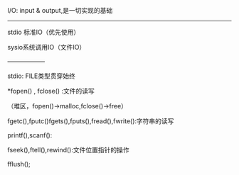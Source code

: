 I/O: input & output,是一切实现的基础

-----------------------

stdio 标准IO（优先使用）

sysio系统调用IO（文件IO）

——————

stdio: FILE类型贯穿始终

*fopen() , fclose() :文件的读写

（堆区，fopen()->malloc,fclose()->free）

fgetc(),fputc()fgets(),fputs(),fread(),fwrite():字符串的读写

printf(),scanf():

fseek(),ftell(),rewind():文件位置指针的操作

fflush();